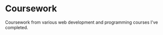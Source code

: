 Coursework
============================

Coursework from various web development and programming courses I've completed.